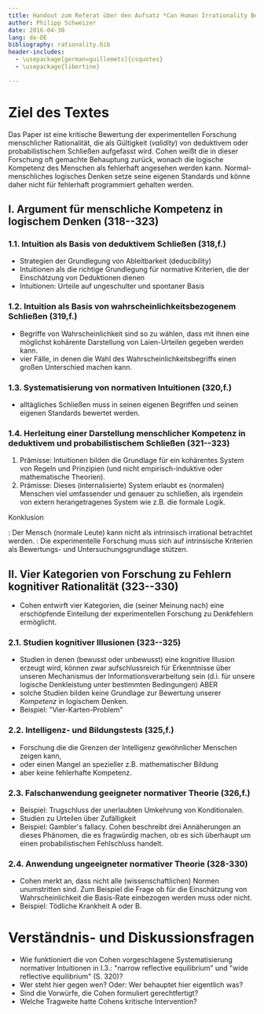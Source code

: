 ```yaml
---
title: Handout zum Referat über den Aufsatz *Can Human Irrationality Be Experimentally Demonstrated?* von L. Jonathan Cohen
author: Philipp Schweizer
date: 2016-04-30
lang: de-DE
bibliography: rationality.bib
header-includes:
  - \usepackage[german=guillemets]{csquotes}
  - \usepackage{libertine}

---
```


# Ziel des Textes
Das Paper ist eine kritische Bewertung der experimentellen Forschung menschlicher Rationalität, die als Gültigkeit (*validity*) von deduktivem oder probabilistischem Schließen aufgefasst wird. Cohen weißt die in dieser Forschung oft gemachte Behauptung zurück, wonach die logische Kompetenz des Menschen als fehlerhaft angesehen werden kann. Normal-menschliches logisches Denken setze seine eigenen Standards und könne daher nicht für fehlerhaft programmiert gehalten werden.

## I. Argument für menschliche Kompetenz in logischem Denken (318--323)
 
### 1.1. Intuition als Basis von deduktivem Schließen (318\,f.)
- Strategien der Grundlegung von Ableitbarkeit (deducibility)
- Intuitionen als die richtige Grundlegung für normative Kriterien, die der Einschätzung von Deduktionen dienen
- Intuitionen: Urteile auf ungeschulter und spontaner Basis

### 1.2. Intuition als Basis von wahrscheinlichkeitsbezogenem Schließen (319\,f.)
- Begriffe von Wahrscheinlichkeit sind so zu wählen, dass mit ihnen eine möglichst kohärente Darstellung von Laien-Urteilen gegeben werden kann.
- vier Fälle, in denen die Wahl des Wahrscheinlichkeitsbegriffs einen großen Unterschied machen kann.

### 1.3. Systematisierung von normativen Intuitionen (320\,f.)
- alltägliches Schließen muss in seinen eigenen Begriffen und seinen eigenen Standards bewertet werden.

### 1.4. Herleitung einer Darstellung menschlicher Kompetenz in deduktivem und probabilistischem Schließen (321--323)
1. Prämisse: Intuitionen bilden die Grundlage für ein kohärentes System von Regeln und Prinzipien (und nicht empirisch-induktive oder mathematische Theorien).
2. Prämisse: Dieses (internalisierte) System erlaubt es (normalen) Menschen viel umfassender und genauer zu schließen, als irgendein von extern herangetragenes System wie z.B. die formale Logik.

Konklusion

  :   Der Mensch (normale Leute) kann nicht als intrinsisch irrational betrachtet werden.
  :   Die experimentelle Forschung muss sich auf intrinsische Kriterien als Bewertungs- und Untersuchungsgrundlage stützen.

## II. Vier Kategorien von Forschung zu Fehlern kognitiver Rationalität (323--330)
- Cohen entwirft vier Kategorien, die (seiner Meinung nach) eine erschöpfende Einteilung der experimentellen Forschung zu Denkfehlern ermöglicht.

### 2.1. Studien kognitiver Illusionen (323--325)
- Studien in denen (bewusst oder unbewusst) eine kognitive Illusion erzeugt wird, können zwar aufschlussreich für Erkenntnisse über unseren Mechanismus der Informationsverarbeitung sein (d.i. für unsere logische Denkleistung unter bestimmten Bedingungen) ABER
- solche Studien bilden keine Grundlage zur Bewertung unserer *Kompetenz* in logischem Denken.
- Beispiel: "Vier-Karten-Problem"

### 2.2. Intelligenz- und Bildungstests (325\,f.)
- Forschung die die Grenzen der Intelligenz gewöhnlicher Menschen zeigen kann,
- oder einen Mangel an spezieller z.B. mathematischer Bildung
- aber keine fehlerhafte Kompetenz.

### 2.3. Falschanwendung geeigneter normativer Theorie (326\,f.)
- Beispiel: Trugschluss der unerlaubten Umkehrung von Konditionalen.
- Studien zu Urteilen über Zufälligkeit
- Beispiel: Gambler's fallacy. Cohen beschreibt drei Annäherungen an dieses Phänomen, die es fragwürdig machen, ob es sich überhaupt um einen probabilistischen Fehlschluss handelt.

### 2.4. Anwendung ungeeigneter normativer Theorie (328-330)
- Cohen merkt an, dass nicht alle (wissenschaftlichen) Normen unumstritten sind. Zum Beispiel die Frage ob für die Einschätzung von Wahrscheinlichkeit die Basis-Rate einbezogen werden muss oder nicht.
- Beispiel: Tödliche Krankheit A oder B.

# Verständnis- und Diskussionsfragen
- Wie funktioniert die von Cohen vorgeschlagene Systematisierung normativer Intuitionen in I.3.: "narrow reflective equilibrium" und "wide reflective equilibrium" (S. 320)? 
- Wer steht hier gegen wen? Oder: Wer behauptet hier eigentlich was?
- Sind die Vorwürfe, die Cohen formuliert gerechtfertigt?
- Welche Tragweite hatte Cohens kritische Intervention?

